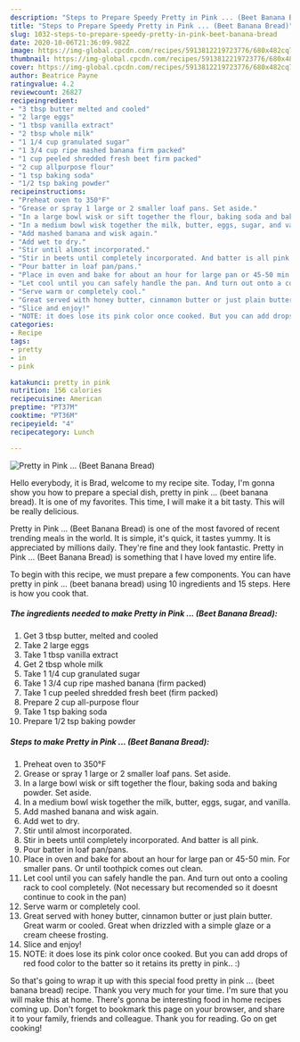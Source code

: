 ```yaml
---
description: "Steps to Prepare Speedy Pretty in Pink ... (Beet Banana Bread)"
title: "Steps to Prepare Speedy Pretty in Pink ... (Beet Banana Bread)"
slug: 1032-steps-to-prepare-speedy-pretty-in-pink-beet-banana-bread
date: 2020-10-06T21:36:09.982Z
image: https://img-global.cpcdn.com/recipes/5913812219723776/680x482cq70/pretty-in-pink-beet-banana-bread-recipe-main-photo.jpg
thumbnail: https://img-global.cpcdn.com/recipes/5913812219723776/680x482cq70/pretty-in-pink-beet-banana-bread-recipe-main-photo.jpg
cover: https://img-global.cpcdn.com/recipes/5913812219723776/680x482cq70/pretty-in-pink-beet-banana-bread-recipe-main-photo.jpg
author: Beatrice Payne
ratingvalue: 4.2
reviewcount: 26827
recipeingredient:
- "3 tbsp butter melted and cooled"
- "2 large eggs"
- "1 tbsp vanilla extract"
- "2 tbsp whole milk"
- "1 1/4 cup granulated sugar"
- "1 3/4 cup ripe mashed banana firm packed"
- "1 cup peeled shredded fresh beet firm packed"
- "2 cup allpurpose flour"
- "1 tsp baking soda"
- "1/2 tsp baking powder"
recipeinstructions:
- "Preheat oven to 350°F"
- "Grease or spray 1 large or 2 smaller loaf pans. Set aside."
- "In a large bowl wisk or sift together the flour, baking soda and baking powder. Set aside."
- "In a medium bowl wisk together the milk, butter, eggs, sugar, and vanilla."
- "Add mashed banana and wisk again."
- "Add wet to dry."
- "Stir until almost incorporated."
- "Stir in beets until completely incorporated. And batter is all pink."
- "Pour batter in loaf pan/pans."
- "Place in oven and bake for about an hour for large pan or 45-50 min. For smaller pans. Or until toothpick comes out clean."
- "Let cool until you can safely handle the pan. And turn out onto a cooling rack to cool completely. (Not necessary but recomended so it doesnt continue to cook in the pan)"
- "Serve warm or completely cool."
- "Great served with honey butter, cinnamon butter or just plain butter. Great warm or cooled. Great when drizzled with a simple glaze or a cream cheese frosting."
- "Slice and enjoy!"
- "NOTE: it does lose its pink color once cooked. But you can add drops of red food color to the batter so it retains its pretty in pink.. :)"
categories:
- Recipe
tags:
- pretty
- in
- pink

katakunci: pretty in pink 
nutrition: 156 calories
recipecuisine: American
preptime: "PT37M"
cooktime: "PT36M"
recipeyield: "4"
recipecategory: Lunch

---
```



![Pretty in Pink ... (Beet Banana Bread)](https://img-global.cpcdn.com/recipes/5913812219723776/680x482cq70/pretty-in-pink-beet-banana-bread-recipe-main-photo.jpg)

Hello everybody, it is Brad, welcome to my recipe site. Today, I'm gonna show you how to prepare a special dish, pretty in pink ... (beet banana bread). It is one of my favorites. This time, I will make it a bit tasty. This will be really delicious.

Pretty in Pink ... (Beet Banana Bread) is one of the most favored of recent trending meals in the world. It is simple, it's quick, it tastes yummy. It is appreciated by millions daily. They're fine and they look fantastic. Pretty in Pink ... (Beet Banana Bread) is something that I have loved my entire life.




To begin with this recipe, we must prepare a few components. You can have pretty in pink ... (beet banana bread) using 10 ingredients and 15 steps. Here is how you cook that.

<!--inarticleads1-->

##### The ingredients needed to make Pretty in Pink ... (Beet Banana Bread):

1. Get 3 tbsp butter, melted and cooled
1. Take 2 large eggs
1. Take 1 tbsp vanilla extract
1. Get 2 tbsp whole milk
1. Take 1 1/4 cup granulated sugar
1. Take 1 3/4 cup ripe mashed banana (firm packed)
1. Take 1 cup peeled shredded fresh beet (firm packed)
1. Prepare 2 cup all-purpose flour
1. Take 1 tsp baking soda
1. Prepare 1/2 tsp baking powder




<!--inarticleads2-->

##### Steps to make Pretty in Pink ... (Beet Banana Bread):

1. Preheat oven to 350°F
1. Grease or spray 1 large or 2 smaller loaf pans. Set aside.
1. In a large bowl wisk or sift together the flour, baking soda and baking powder. Set aside.
1. In a medium bowl wisk together the milk, butter, eggs, sugar, and vanilla.
1. Add mashed banana and wisk again.
1. Add wet to dry.
1. Stir until almost incorporated.
1. Stir in beets until completely incorporated. And batter is all pink.
1. Pour batter in loaf pan/pans.
1. Place in oven and bake for about an hour for large pan or 45-50 min. For smaller pans. Or until toothpick comes out clean.
1. Let cool until you can safely handle the pan. And turn out onto a cooling rack to cool completely. (Not necessary but recomended so it doesnt continue to cook in the pan)
1. Serve warm or completely cool.
1. Great served with honey butter, cinnamon butter or just plain butter. Great warm or cooled. Great when drizzled with a simple glaze or a cream cheese frosting.
1. Slice and enjoy!
1. NOTE: it does lose its pink color once cooked. But you can add drops of red food color to the batter so it retains its pretty in pink.. :)




So that's going to wrap it up with this special food pretty in pink ... (beet banana bread) recipe. Thank you very much for your time. I'm sure that you will make this at home. There's gonna be interesting food in home recipes coming up. Don't forget to bookmark this page on your browser, and share it to your family, friends and colleague. Thank you for reading. Go on get cooking!
